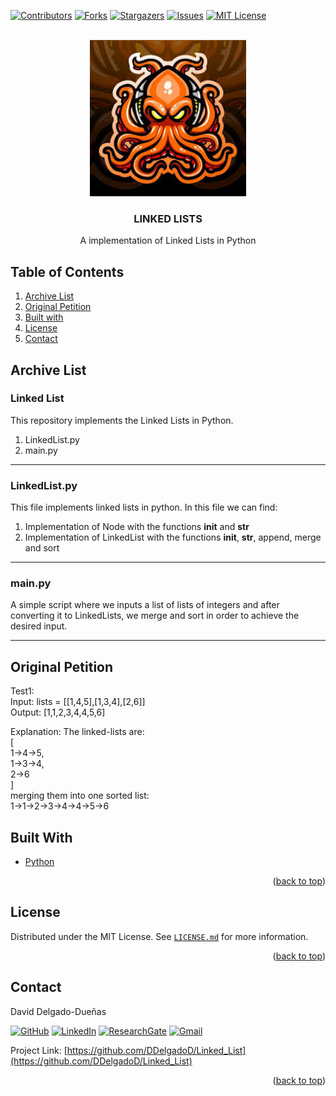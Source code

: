 <div id="top"></div>
<!-- PROJECT SHIELDS -->
<!--
*** I'm using markdown "reference style" links for readability.
*** Reference links are enclosed in brackets [ ] instead of parentheses ( ).
*** See the bottom of this document for the declaration of the reference variables
*** for contributors-url, forks-url, etc. This is an optional, concise syntax you may use.
*** https://www.markdownguide.org/basic-syntax/#reference-style-links
-->

[![Contributors][contributors-shield]][contributors-url]
[![Forks][forks-shield]][forks-url]
[![Stargazers][stars-shield]][stars-url]
[![Issues][issues-shield]][issues-url]
[![MIT License][license-shield]][license-url]

<!-- PROJECT LOGO -->
<br />
<div align="center">
  <a href="https://bitbucket.org/test-coda/test2_express_app">
    <img src="https://raw.githubusercontent.com/DDelgadoD/DDelgadoD/main/images/logo.jpg" alt="Logo" width="250" height="250">
  </a>

<h3 align="center">LINKED LISTS</h3>

  <p align="center">
    A implementation of Linked Lists in Python
</div>



<!-- TABLE OF CONTENTS -->
## Table of Contents
  <ol>
    <li><a href="#archive-list">Archive List</a></li>
    <li><a href="#original-petition">Original Petition</a></li>
	<li><a href="#built-with">Built with</a></li>
    <li><a href="#license">License</a></li>
    <li><a href="#contact">Contact</a></li>
  </ol>


<!-- ARCHIVE LIST -->
## Archive List

### Linked List 

This repository implements the Linked Lists in Python.

1. LinkedList.py 
2. main.py

---

### LinkedList.py

This file implements linked lists in python. In this file we can find:

1. Implementation of Node with the functions __init__ and __str__
2. Implementation of LinkedList with the functions __init__, __str__, append, merge and sort

---

### main.py

A simple script where we inputs a list of lists of integers and after converting it to LinkedLists, we merge and sort in order to achieve the desired input.

---

<!-- ORIGINAL PETITION -->
## Original Petition

Test1:     
Input: lists = [[1,4,5],[1,3,4],[2,6]]  
Output: [1,1,2,3,4,4,5,6]  

Explanation: The linked-lists are:  
[  
	1->4->5,  
	1->3->4,  
	2->6  
]    
merging them into one sorted list:  
1->1->2->3->4->4->5->6 

<!--BUILT WITH-->
## Built With

* [Python](https://www.python.org/)

<p align="right">(<a href="#top">back to top</a>)</p>

<!-- LICENSE -->
## License

Distributed under the MIT License. See [`LICENSE.md`](https://raw.githubusercontent.com/DDelgadoD/DDelgadoD/main/LICENSE.md) for more information.

<p align="right">(<a href="#top">back to top</a>)</p>



<!-- CONTACT -->
## Contact

David Delgado-Dueñas

[![GitHub][github-shield]][github-url]
[![LinkedIn][linkedin-shield]][linkedin-url]
[![ResearchGate][researchgate-shield]][researchgate-url]
[![Gmail][gmail-shield]][gmail-url]

Project Link: [https://github.com/DDelgadoD/Linked_List](https://github.com/DDelgadoD/Linked_List)

<p align="right">(<a href="#top">back to top</a>)</p>

<!-- MARKDOWN LINKS & IMAGES -->
<!-- https://www.markdownguide.org/basic-syntax/#reference-style-links -->
[researchgate-shield]:https://img.shields.io/badge/-researchgate-white.svg?style=for-the-badge&logo=researchgate&colorB=33b864&logoColor=white
[researchgate-url]: https://www.researchgate.net/profile/David-Delgado-Duenas
[gmail-shield]: https://img.shields.io/badge/-Gmail-black.svg?style=for-the-badge&logo=gmail&colorB=red&logoColor=white
[gmail-url]:mailto:david.delgado82@gmail.com
[github-shield]: https://img.shields.io/badge/-Github-black.svg?style=for-the-badge&logo=github&colorB=black
[github-url]: https://github.com/DDelgadoD/
[license-shield]: https://img.shields.io/github/license/DDelgadoD/DDelgadoD.svg?style=for-the-badge
[license-url]: https://raw.githubusercontent.com/DDelgadoD/DDelgadoD/main/LICENSE.md
[linkedin-shield]: https://img.shields.io/badge/-LinkedIn-black.svg?style=for-the-badge&logo=linkedin&colorB=0072B1
[linkedin-url]: https://www.linkedin.com/in/david-delgado-duenas/
[contributors-shield]: https://img.shields.io/github/contributors/DDelgadoD/Linked_List.svg?style=for-the-badge
[contributors-url]: https://github.com/DDelgadoD/Linked_List/graphs/contributors
[forks-shield]: https://img.shields.io/github/forks/DDelgadoD/Linked_List.svg?style=for-the-badge
[forks-url]: https://github.com/DDelgadoD/Linked_List/network/members
[stars-shield]: https://img.shields.io/github/stars/DDelgadoD/Linked_List.svg?style=for-the-badge
[stars-url]: https://github.com/DDelgadoD/Linked_List/stargazers
[issues-shield]: https://img.shields.io/github/issues/DDelgadoD/Linked_List.svg?style=for-the-badge
[issues-url]: https://github.com/DDelgadoD/Linked_List/issues
[license-shield]: https://img.shields.io/github/license/DDelgadoD/Linked_List.svg?style=for-the-badge
[license-url]: https://github.com/DDelgadoD/Linked_Lists/blob/master/LICENSE.txt
[product-screenshot]: images/screenshot.png
 

